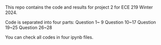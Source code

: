 This repo contains the code and results for project 2 for ECE 219 Winter 2024. 

Code is separated into four parts:
Question 1~ 9 
Question 10~17
Question 19~25
Question 26~28

You can check all codes in four ipynb files.

